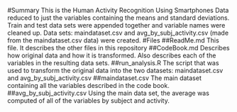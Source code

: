 #Summary
This is the Human Activity Recognition Using Smartphones Data reduced to just the variables containing the means and standard deviations.  Train and test data sets were appended together and variable names were cleaned up.  Data sets: maindataset.csv and avg_by_subj_activity.csv (made from the maindataset.csv data) were created.
#Files
##ReadMe.md
This file.  It describes the other files in this repository
##CodeBook.md
Describes how original data and how it is transformed.  Also describes each of the variables in the resulting data sets.
##run_analysis.R
The script that was used to transform the original data into the two datasets: maindataset.csv and avg_by_subj_activity.csv
##maindataset.csv
The main dataset containing all the variables described in the code book.
##avg_by_subj_activity.csv
Using the main data set, the average was computed of all of the variables by subject and activity.

